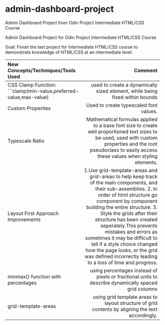 # admin-dashboard-project
Admin Dashboard Project from Odin Project Intermediate HTML/CSS Course

Admin Dashboard Project for Odin Project Intermediate HTML/CSS Course

Goal: Finish the last project for Intermediate HTML/CSS course to demonstrate knowledge of HTML/CSS at an intermediate level.

|New Concepts/Techniques/Tools Used|Comment|
|:-----------------------------------------|----------------------------------------------------------------------------------:|
|CSS Clamp Function: ```clamp(min-value,preferred-value,max-value)| used to create a dynamically sized element, while being fixed within bounds|
|Custom Properties|Used to create typescaled font values. |
|Typescale Ratio| Mathematical formulas applied to a base font size to create well proportioned text sizes to be used, used with custom properties and the root pseudoclass to easily access these values when styling elements.|
|Layout First Approach Improvements| 1.Use grid-template-areas and grid-areas to help keep track of the main components, and their sub-assemblies. 2. In order of html structure go component by component building the entire structure. 3. Style the grids after their structure has been created seperately.This prevents mistakes and errors as sometimes it may be difficult to tell if a style choice changed how the page looks, or the grid was defined incorrectly leading to a loss of time and progress.
|minmax() function with percentages| using percentages instead of pixels or fractional units to describe dynamically spaced grid columns|
|grid-template-areas| using grid template areas to layout structure of grid contents by aligning the text accordingly.|



